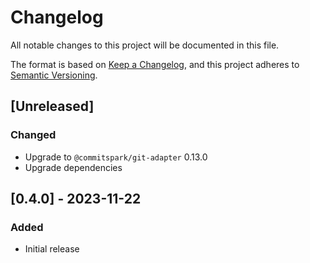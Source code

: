 # Changelog
All notable changes to this project will be documented in this file.

The format is based on [Keep a Changelog](https://keepachangelog.com/en/1.0.0/),
and this project adheres to [Semantic Versioning](https://semver.org/spec/v2.0.0.html).

## [Unreleased]
### Changed
- Upgrade to `@commitspark/git-adapter` 0.13.0
- Upgrade dependencies

## [0.4.0] - 2023-11-22
### Added
- Initial release
